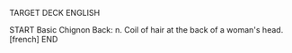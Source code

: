 TARGET DECK
ENGLISH

START
Basic
Chignon
Back: n. Coil of hair at the back of a woman's head. [french]
END
